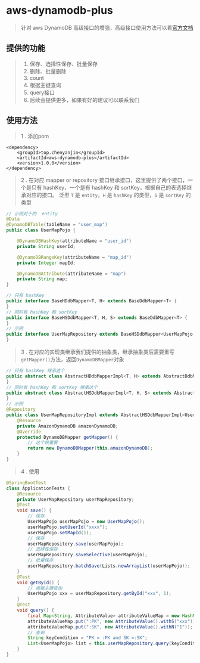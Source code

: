 # aws-dynamodb-plus
>针对 aws DynamoDB 高级接口的增强，高级接口使用方法可以看<a href="https://docs.amazonaws.cn/amazondynamodb/latest/developerguide/HigherLevelInterfaces.html" target="_blank">官方文档</a>
## 提供的功能
> 1. 保存、选择性保存、批量保存
> 2. 删除、批量删除
> 3. count
> 4. 根据主键查询
> 5. query接口
> 6. 后续会提供更多，如果有好的建议可以联系我们
## 使用方法
>1 . 添加pom  
```
<dependency>
    <groupId>top.chenyanjin</groupId>
    <artifactId>aws-dynamodb-plus</artifactId>
    <version>1.0.0</version>
</dependency>
```
>2 . 在对应 mapper or repository 接口继承接口，这里提供了两个接口，一个是只有 hashKey，一个是有 hashKey 和 sortKey，根据自己的表选择继承对应的接口。
>泛型 ```T``` 是 ```entity```，```H``` 是 ```hashKey``` 的类型，```S``` 是 ```sortKey``` 的类型
```java
// 示例对于的  entity
@Data
@DynamoDBTable(tableName = "user_map")
public class UserMapPojo {

    @DynamoDBHashKey(attributeName = "user_id")
    private String userId;

    @DynamoDBRangeKey(attributeName = "map_id")
    private Integer mapId;

    @DynamoDBAttribute(attributeName = "map")
    private String map;
}
```
```java
// 只有 hashKey
public interface BaseHDdbMapper<T, H> extends BaseDdbMapper<T> {
}
// 同时有 hashKey 和 sortKey
public interface BaseHSDdbMapper<T, H, S> extends BaseDdbMapper<T> {
}
// 示例
public interface UserMapRepository extends BaseHSDdbMapper<UserMapPojo, String, Integer> {
}
```
> 3 . 在对应的实现类继承我们提供的抽象类，继承抽象类后需要重写```getMapper()```方法，返回```DynamoDBMapper```对象
```java
// 只有 hashKey 继承这个
public abstract class AbstractHDdbMapperImpl<T, H> extends AbstractDdbMapperImpl<T> implements BaseHDdbMapper<T, H> {
}
// 同时有 hashKey 和 sortKey 继承这个
public abstract class AbstractHSDdbMapperImpl<T, H, S> extends AbstractDdbMapperImpl<T> implements BaseHSDdbMapper<T, H, S> {
}
// 示例
@Repository
public class UserMapRepositoryImpl extends AbstractHSDdbMapperImpl<UserMapPojo, String, Integer> implements UserMapRepository {
    @Resource
    private AmazonDynamoDB amazonDynamoDB;
    @Override
    protected DynamoDBMapper getMapper() {
        // 这个很重要
        return new DynamoDBMapper(this.amazonDynamoDB);
    }
}
```
> 4 . 使用 
```java
@SpringBootTest
class ApplicationTests {
    @Resource
    private UserMapRepository userMapRepository;
    @Test
    void save() {
        // 保存
        UserMapPojo userMapPojo = new UserMapPojo();
        userMapPojo.setUserId("xxxx");
        userMapPojo.setMapId(1);
        // 保存
        userMapRepository.save(userMapPojo);
        // 选择性保存
        userMapRepository.saveSelective(userMapPojo);
        // 批量保存
        userMapRepository.batchSave(Lists.newArrayList(userMapPojo));
    }
    @Test
    void getById() {
        // 根据主键查询
        UserMapPojo xxx = userMapRepository.getById("xxx", 1);
    }
    @Test
    void query() {
        final Map<String, AttributeValue> attributeValueMap = new HashMap<>();
        attributeValueMap.put(":PK", new AttributeValue().withS("xxx"));
        attributeValueMap.put(":SK", new AttributeValue().withN("1"));
        // 查询 
        String keyCondition = "PK = :PK and SK =:SK";
        List<UserMapPojo> list = this.userMapRepository.query(keyCondition, attributeValueMap);
    }
}
```